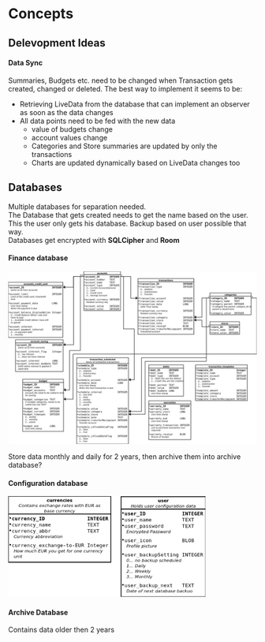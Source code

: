 # Concepts

## Delevopment Ideas
#### Data Sync
Summaries, Budgets etc. need to be changed when Transaction gets created, changed or deleted. The best way to implement it seems to be:  

- Retrieving LiveData from the database that can implement an observer as soon as the data changes
- All data points need to be fed with the new data
	- value of budgets change
	- account values change
	- Categories and Store summaries are updated by only the transactions
	- Charts are updated dynamically based on LiveData changes too

## Databases

Multiple databases for separation needed.  
The Database that gets created needs to get the name based on the user. This the user only gets his database. Backup based on user possible that way.  
Databases get encrypted with **SQLCipher** and **Room**

#### Finance database

<img src="database_concepts/concept_financeDB.png" width="1200"/>

Store data monthly and daily for 2 years, then archive them into archive database?
#### Configuration database

<img src="database_concepts/concept_appDB.png" width="400"/>

#### Archive Database
Contains data older then 2 years


